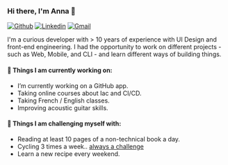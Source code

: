 ### Hi there, I'm Anna 👋

[![Github](https://img.shields.io/badge/-Github-000?style=flat&logo=Github&logoColor=white)](https://github.com/accezar)
[![Linkedin](https://img.shields.io/badge/-LinkedIn-blue?style=flat&logo=Linkedin&logoColor=white)](https://www.linkedin.com/in/accezar/)
[![Gmail](https://img.shields.io/badge/-Gmail-c14438?style=flat&logo=Gmail&logoColor=white)](mailto:carol.carizzo@gmail.com)

I'm a curious developer with > 10 years of experience with UI Design and front-end engineering. I had the opportunity to work on different projects - such as Web, Mobile, and CLI - and learn different ways of building things.

#### 🌱 Things I am currently working on: 
- I’m currently working on a GitHub app.  
- Taking online courses about Iac and CI/CD.
- Taking French / English classes.
- Improving acoustic guitar skills.

#### :muscle: Things I am challenging myself with:
- Reading at least 10 pages of a non-technical book a day.
- Cycling 3 times a week.. [always a challenge](https://www.strava.com/athletes/27958955)
- Learn a new recipe every weekend.
